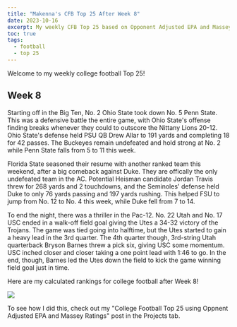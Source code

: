 ```yaml
---
title: "Makenna's CFB Top 25 After Week 8"
date: 2023-10-16
excerpt: My weekly CFB Top 25 based on Opponent Adjusted EPA and Massey Ratings
toc: true
tags:
  - football
  - top 25
---
```


Welcome to my weekly college football Top 25!

## Week 8

Starting off in the Big Ten, No. 2 Ohio State took down No. 5 Penn State. This was a defensive battle the entire game, with Ohio State's offense finding breaks whenever they could to outscore the Nittany Lions 20-12. Ohio State's defense held PSU QB Drew Allar to 191 yards and completing 18 for 42 passes. The Buckeyes remain undefeated and hold strong at No. 2 while Penn State falls from 5 to 11 this week. 

Florida State seasoned their resume with another ranked team this weekend, after a big comeback against Duke. They are offically the only undefeated team in the AC. Potential Heisman candidate Jordan Travis threw for 268 yards and 2 touchdowns, and the Seminoles' defense held Duke to only 76 yards passing and 197 yards rushing. This helped FSU to jump from No. 12 to No. 4 this week, while Duke fell from 7 to 14. 

To end the night, there was a thriller in the Pac-12. No. 22 Utah and No. 17 USC ended in a walk-off field goal giving the Utes a 34-32 victory of the Trojans. The game was tied going into halftime, but the Utes started to gain a heavy lead in the 3rd quarter. The 4th quarter though, 3rd-string Utah quarterback Bryson Barnes threw a pick six, giving USC some momentum. USC inched closer and closer taking a one point lead with 1:46 to go. In the end, though, Barnes led the Utes down the field to kick the game winning field goal just in time.  

Here are my calculated rankings for college football after Week 8! 

![](/makenna-hack.github.io/portfolio/opp_adj_rank/top_25_week8.png)

To see how I did this, check out my "College Football Top 25 using Oppnent Adjusted EPA and Massey Ratings" post in the Projects tab.
